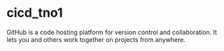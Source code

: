 # cicd_tno1

GitHub is a code hosting platform for version control and collaboration. 
It lets you and others work together on projects from anywhere.
